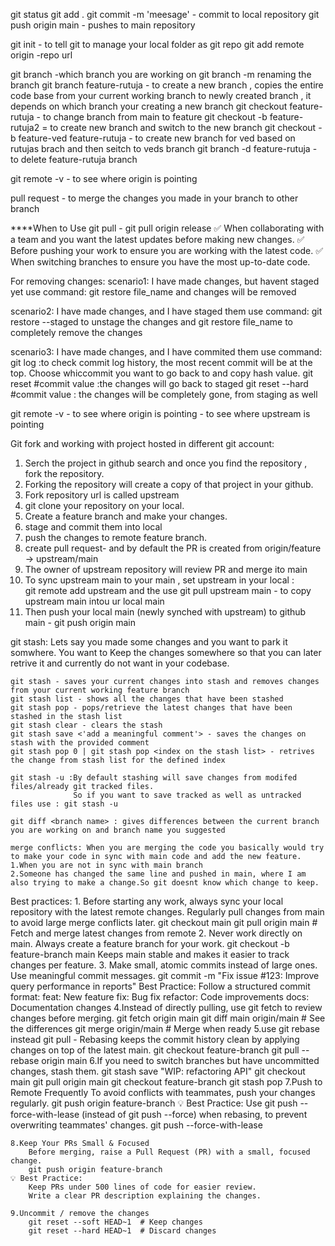 git status 
git add .
git commit -m 'meesage' - commit to local repository
git push origin main - pushes to main repository

git init - to tell git to manage your local folder as git repo
git add remote origin -repo url

git branch -which branch you are working on
git branch -m renaming the branch
git branch feature-rutuja - to create a new branch , copies the entire code base from your current working branch to newly created branch , it depends on which branch your creating a new branch
git checkout feature-rutuja - to change branch from main to feature
git checkout -b feature-rutuja2 = to create new branch and switch to the new branch
git checkout -b feature-ved feature-rutuja - to create new branch for ved based on rutujas brach and then seitch to veds branch
git branch -d feature-rutuja - to delete feature-rutuja branch

git remote -v - to see where origin is pointing

pull request - to merge the changes you made in your branch to other branch

****When to Use git pull - git pull origin release
✅ When collaborating with a team and you want the latest updates before making new changes.
✅ Before pushing your work to ensure you are working with the latest code.
✅ When switching branches to ensure you have the most up-to-date code.

For removing changes:
scenario1: I have made changes, but havent staged yet 
    use command: git restore file_name
    and changes will be removed

scenario2: I have made changes, and I have staged them
    use command: git restore --staged <file> to unstage the changes and
                 git restore file_name to completely remove the changes

scenario3: I have made changes, and I have commited them
    use command: 
    git log :to check commit log history, the most recent commit will be at the top. Choose whiccommit       you want to go back to and copy hash value.
    git reset #commit value :the changes will go back to staged
    git reset --hard #commit value : the changes will be completely gone, from staging as well


git remote -v 
    - to see where origin is pointing
    - to see where upstream is pointing

Git fork and working with project hosted in different git account:
   1. Serch the project in github search and once you find the repository , fork the repository.
   2. Forking the repository will create a copy of that project in your github.
   3. Fork repository url is called upstream
   4. git clone your repository on your local.
   5. Create a feature branch and make your changes.
   6. stage and commit them into local
   7. push the changes to remote feature branch. 
   8. create pull request- and by default the PR is created from origin/feature -> upstream/main
   9. The owner of upstream repository will review PR and merge ito main
   10. To sync upstream main to your main , set upstream in your local :  
        git remote add upstream <forked repo url> 
        and the use git pull upstream main - to copy upstream main intou ur local main
   11. Then push your local main (newly synched with upstream) to github main - git push origin main

  git stash:
    Lets say you made some changes and you want to park it somwhere. You want to Keep the changes somewhere so that you can later retrive it and currently do not want in your codebase.

    git stash - saves your current changes into stash and removes changes from your current working feature branch
    git stash list - shows all the changes that have been stashed
    git stash pop - pops/retrieve the latest changes that have been stashed in the stash list
    git stash clear - clears the stash
    git stash save <'add a meaningful comment'> - saves the changes on stash with the provided comment
    git stash pop 0 | git stash pop <index on the stash list> - retrives the change from stash list for the defined index

    git stash -u :By default stashing will save changes from modifed files/already git tracked files.
                  So if you want to save tracked as well as untracked files use : git stash -u

    git diff <branch name> : gives differences between the current branch you are working on and branch name you suggested

    merge conflicts: When you are merging the code you basically would try to make your code in sync with main code and add the new feature. 
    1.When you are not in sync with main branch
    2.Someone has changed the same line and pushed in main, where I am also trying to make a change.So git doesnt know which change to keep. 

Best practices:
    1. Before starting any work, always sync your local repository with the latest remote changes. Regularly pull changes from main to avoid large merge conflicts later.
        git checkout main
        git pull origin main  # Fetch and merge latest changes from remote
    2. Never work directly on main. Always create a feature branch for your work.
        git checkout -b feature-branch main
        Keeps main stable and makes it easier to track changes per feature.
    3. Make small, atomic commits instead of large ones. Use meaningful commit messages.
        git commit -m "Fix issue #123: Improve query performance in reports"
            Best Practice: Follow a structured commit format:
            feat: New feature
            fix: Bug fix
            refactor: Code improvements
            docs: Documentation changes
    4.Instead of directly pulling, use git fetch to review changes before merging.
        git fetch origin main
        git diff main origin/main  # See the differences
        git merge origin/main      # Merge when ready
    5.use git rebase instead git pull - Rebasing keeps the commit history clean by applying changes on top of the latest main.
        git checkout feature-branch
        git pull --rebase origin main
    6.If you need to switch branches but have uncommitted changes, stash them.
        git stash save "WIP: refactoring API"
        git checkout main
        git pull origin main
        git checkout feature-branch
        git stash pop
    7.Push to Remote Frequently
        To avoid conflicts with teammates, push your changes regularly. 
        git push origin feature-branch
        💡 Best Practice: Use git push --force-with-lease (instead of git push --force) when rebasing, to prevent overwriting teammates' changes.
        git push --force-with-lease
    
    8.Keep Your PRs Small & Focused
        Before merging, raise a Pull Request (PR) with a small, focused change.
        git push origin feature-branch
    💡 Best Practice:
        Keep PRs under 500 lines of code for easier review.
        Write a clear PR description explaining the changes.
        
    9.Uncommit / remove the changes
        git reset --soft HEAD~1  # Keep changes
        git reset --hard HEAD~1  # Discard changes



